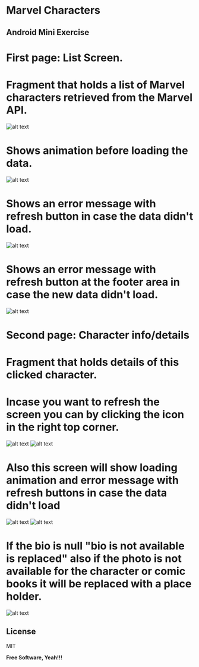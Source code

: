 # Marvel Characters

## Android Mini Exercise

# First page: List Screen.

# Fragment that holds a list of Marvel characters retrieved from the Marvel API.

![alt text](https://github.com/Mohyddine/Marvel-Characters/blob/main/images/list_loaded.png?raw=true)

# Shows animation before loading the data.

![alt text](https://github.com/Mohyddine/Marvel-Characters/blob/main/images/list_loading.png?raw=true)

# Shows an error message with refresh button in case the data didn't load.

![alt text](https://github.com/Mohyddine/Marvel-Characters/blob/main/images/list_error.png?raw=true)

# Shows an error message with refresh button at the footer area in case the new data didn't load.

![alt text](https://github.com/Mohyddine/Marvel-Characters/blob/main/images/list_load_new_data_error.png?raw=true)

# Second page: Character info/details

# Fragment that holds details of this clicked character.

# Incase you want to refresh the screen you can by clicking the icon in the right top corner.

![alt text](https://github.com/Mohyddine/Marvel-Characters/blob/main/images/character_info_loaded.png?raw=true)
![alt text](https://github.com/Mohyddine/Marvel-Characters/blob/main/images/character_info_lists.png?raw=true)

# Also this screen will show loading animation and error message with refresh buttons in case the data didn't load

![alt text](https://github.com/Mohyddine/Marvel-Characters/blob/main/images/character_info_loading.png?raw=true)
![alt text](https://github.com/Mohyddine/Marvel-Characters/blob/main/images/character_info_error.png?raw=true)

# If the bio is null "bio is not available is replaced" also if the photo is not available for the character or comic books it will be replaced with a place holder.

![alt text](https://github.com/Mohyddine/Marvel-Characters/blob/main/images/character_info_text_image_placeholder.png?raw=true)

## License

MIT

**Free Software, Yeah!!!**